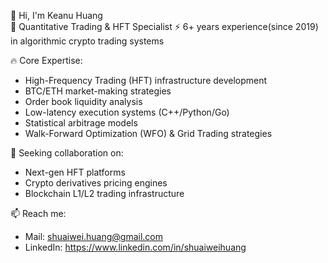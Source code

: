 👋 Hi, I'm Keanu Huang  
🚀 Quantitative Trading & HFT Specialist
⚡ 6+ years experience(since 2019) in algorithmic crypto trading systems  

🔥 Core Expertise:  
- High-Frequency Trading (HFT) infrastructure development  
- BTC/ETH market-making strategies  
- Order book liquidity analysis  
- Low-latency execution systems (C++/Python/Go)  
- Statistical arbitrage models
- Walk-Forward Optimization (WFO) & Grid Trading strategies

💞️ Seeking collaboration on:  
- Next-gen HFT platforms  
- Crypto derivatives pricing engines  
- Blockchain L1/L2 trading infrastructure

📫 Reach me:  
- Mail: shuaiwei.huang@gmail.com
- LinkedIn: https://www.linkedin.com/in/shuaiweihuang
